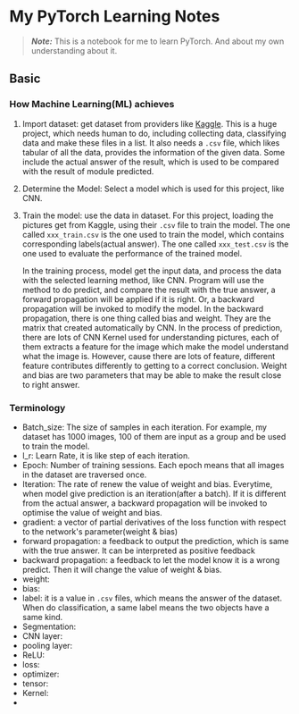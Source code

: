 # My PyTorch Learning Notes

> **_Note:_** This is a notebook for me to learn PyTorch. And about my own understanding about it.

## Basic 

### How Machine Learning(ML) achieves

1. Import dataset: get dataset from providers like [Kaggle](https://www.kaggle.com/). This is a huge project, which needs human to do, including collecting data, classifying data and make these files in a list. It also needs a `.csv` file, which likes tabular of all the data, provides the information of the given data. Some include the actual answer of the result, which is used to be compared with the result of module predicted.
2. Determine the Model: Select a model which is used for this project, like CNN.
3. Train the model: use the data in dataset. For this project, loading the pictures get from Kaggle, using their `.csv` file to train the model. The one called `xxx_train.csv` is the one used to train the model, which contains corresponding labels(actual answer). The one called `xxx_test.csv` is the one used to evaluate the performance of the trained model.

    In the training process, model get the input data, and process the data with the selected learning method, like CNN. Program will use the method to do predict, and compare the result with the true answer, a forward propagation will be applied if it is right. Or, a backward propagation will be invoked to modify the model. In the backward propagation, there is one thing called bias and weight. They are the matrix that created automatically by CNN. In the process of prediction, there are lots of CNN Kernel used for understanding pictures, each of them extracts a feature for the image which make the model understand what the image is. However, cause there are lots of feature, different feature contributes differently to getting to a correct conclusion. Weight and bias are two parameters that may be able to make the result close to right answer. 

### Terminology

- Batch_size: The size of samples in each iteration. For example, my dataset has 1000 images, 100 of them are input as a group and be used to train the model. 
- l_r: Learn Rate, it is like step of each iteration.
- Epoch: Number of training sessions. Each epoch means that all images in the dataset are traversed once.
- Iteration: The rate of renew the value of weight and bias. Everytime, when model give prediction is an iteration(after a batch). If it is different from the actual answer, a backward propagation will be invoked to optimise the value of weight and bias.
- gradient: a vector of partial derivatives of the loss function with respect to the network's parameter(weight & bias)
- forward propagation: a feedback to output the prediction, which is same with the true answer. It can be interpreted as positive feedback
- backward propagation: a feedback to let the model know it is a wrong predict. Then it will change the value of weight & bias.
- weight: 
- bias:
- label: it is a value in `.csv` files, which means the answer of the dataset. When do classification, a same label means the two objects have a same kind.
- Segmentation:
- CNN layer:
- pooling layer: 
- ReLU:
- loss:
- optimizer:
- tensor:
- Kernel:
- 